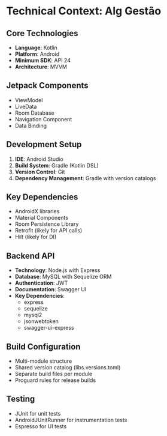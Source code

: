 # Technical Context: Alg Gestão

## Core Technologies
- **Language**: Kotlin
- **Platform**: Android
- **Minimum SDK**: API 24
- **Architecture**: MVVM

## Jetpack Components
- ViewModel
- LiveData
- Room Database
- Navigation Component
- Data Binding

## Development Setup
1. **IDE**: Android Studio
2. **Build System**: Gradle (Kotlin DSL)
3. **Version Control**: Git
4. **Dependency Management**: Gradle with version catalogs

## Key Dependencies
- AndroidX libraries
- Material Components
- Room Persistence Library
- Retrofit (likely for API calls)
- Hilt (likely for DI)

## Backend API
- **Technology**: Node.js with Express
- **Database**: MySQL with Sequelize ORM
- **Authentication**: JWT
- **Documentation**: Swagger UI
- **Key Dependencies**:
  - express
  - sequelize
  - mysql2
  - jsonwebtoken
  - swagger-ui-express

## Build Configuration
- Multi-module structure
- Shared version catalog (libs.versions.toml)
- Separate build files per module
- Proguard rules for release builds

## Testing
- JUnit for unit tests
- AndroidJUnitRunner for instrumentation tests
- Espresso for UI tests
